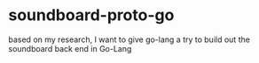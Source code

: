 # soundboard-proto-go
based on my research, I want to give go-lang a try to build out the soundboard back end in Go-Lang
